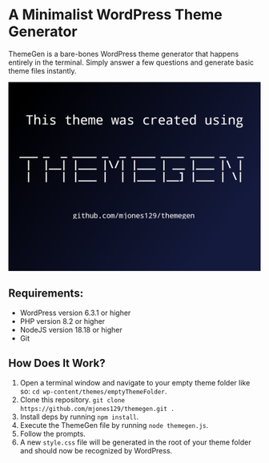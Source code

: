 # A Minimalist WordPress Theme Generator

ThemeGen is a bare-bones WordPress theme generator that happens entirely in the terminal. Simply answer a few questions and generate basic theme files instantly.

!['Screenshot'](./lib/screenshot.png)

## Requirements:
* WordPress version 6.3.1 or higher
* PHP version 8.2 or higher
* NodeJS version 18.18 or higher
* Git

## How Does It Work?
1. Open a terminal window and navigate to your empty theme folder like so: ```cd wp-content/themes/emptyThemeFolder```.
2. Clone this repository. ```git clone https://github.com/mjones129/themegen.git .```
3. Install deps by running ```npm install```.
4. Execute the ThemeGen file by running ```node themegen.js```.
5. Follow the prompts.
6. A new ```style.css``` file will be generated in the root of your theme folder and should now be recognized by WordPress.